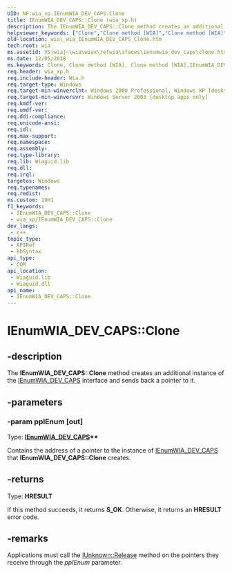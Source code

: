 ```yaml
---
UID: NF:wia_xp.IEnumWIA_DEV_CAPS.Clone
title: IEnumWIA_DEV_CAPS::Clone (wia_xp.h)
description: The IEnumWIA_DEV_CAPS::Clone method creates an additional instance of the IEnumWIA_DEV_CAPS interface and sends back a pointer to it.
helpviewer_keywords: ["Clone","Clone method [WIA]","Clone method [WIA]","IEnumWIA_DEV_CAPS interface","IEnumWIA_DEV_CAPS interface [WIA]","Clone method","IEnumWIA_DEV_CAPS.Clone","IEnumWIA_DEV_CAPS::Clone","_wia_IEnumWIA_DEV_CAPS_Clone","wia._wia_IEnumWIA_DEV_CAPS_Clone","wia_xp/IEnumWIA_DEV_CAPS::Clone"]
old-location: wia\_wia_IEnumWIA_DEV_CAPS_Clone.htm
tech.root: wia
ms.assetid: VS|wia|~\wia\wiax\refwia\ifaces\ienumwia_dev_caps\clone.htm
ms.date: 12/05/2018
ms.keywords: Clone, Clone method [WIA], Clone method [WIA],IEnumWIA_DEV_CAPS interface, IEnumWIA_DEV_CAPS interface [WIA],Clone method, IEnumWIA_DEV_CAPS.Clone, IEnumWIA_DEV_CAPS::Clone, _wia_IEnumWIA_DEV_CAPS_Clone, wia._wia_IEnumWIA_DEV_CAPS_Clone, wia_xp/IEnumWIA_DEV_CAPS::Clone
req.header: wia_xp.h
req.include-header: Wia.h
req.target-type: Windows
req.target-min-winverclnt: Windows 2000 Professional, Windows XP [desktop apps only]
req.target-min-winversvr: Windows Server 2003 [desktop apps only]
req.kmdf-ver: 
req.umdf-ver: 
req.ddi-compliance: 
req.unicode-ansi: 
req.idl: 
req.max-support: 
req.namespace: 
req.assembly: 
req.type-library: 
req.lib: Wiaguid.lib
req.dll: 
req.irql: 
targetos: Windows
req.typenames: 
req.redist: 
ms.custom: 19H1
f1_keywords:
 - IEnumWIA_DEV_CAPS::Clone
 - wia_xp/IEnumWIA_DEV_CAPS::Clone
dev_langs:
 - c++
topic_type:
 - APIRef
 - kbSyntax
api_type:
 - COM
api_location:
 - Wiaguid.lib
 - Wiaguid.dll
api_name:
 - IEnumWIA_DEV_CAPS::Clone
---
```


# IEnumWIA_DEV_CAPS::Clone


## -description

The <b>IEnumWIA_DEV_CAPS::Clone</b> method creates an additional instance of the <a href="/windows/desktop/api/wia_xp/nn-wia_xp-ienumwia_dev_caps">IEnumWIA_DEV_CAPS</a> interface and sends back a pointer to it.

## -parameters

### -param ppIEnum [out]

Type: <b><a href="/windows/desktop/api/wia_xp/nn-wia_xp-ienumwia_dev_caps">IEnumWIA_DEV_CAPS</a>**</b>

Contains the address of a pointer to the instance of <a href="/windows/desktop/api/wia_xp/nn-wia_xp-ienumwia_dev_caps">IEnumWIA_DEV_CAPS</a> that <b>IEnumWIA_DEV_CAPS::Clone</b> creates.

## -returns

Type: <b>HRESULT</b>

If this method succeeds, it returns <b xmlns:loc="http://microsoft.com/wdcml/l10n">S_OK</b>. Otherwise, it returns an <b xmlns:loc="http://microsoft.com/wdcml/l10n">HRESULT</b> error code.

## -remarks

Applications must call the <a href="/windows/desktop/api/unknwn/nf-unknwn-iunknown-release">IUnknown::Release</a> method on the pointers they receive through the <i>ppIEnum</i> parameter.

